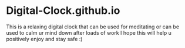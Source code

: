 # Digital-Clock.github.io
This is a relaxing digital clock that can be used for meditating or can be used to calm ur mind down after loads of work I hope this will help u positively enjoy and stay safe :)
